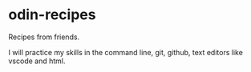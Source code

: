 # odin-recipes
Recipes from friends.

I will practice my skills in the command line, git, github, text editors like vscode and html.
